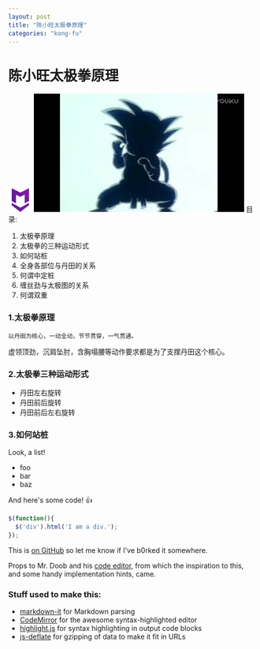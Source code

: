 ```yaml
---
layout: post
title: "陈小旺太极拳原理"
categories: "kong-fu"
---
```

# 陈小旺太极拳**原理**
![alt text](https://github.com/adam-p/markdown-here/raw/master/src/common/images/icon48.png "Logo Title Text 1")
![alt text](/public/images/wukong.png "Wu kong")
目录:

 1. 太极拳原理
 2. 太极拳的三种运动形式
 3. 如何站桩
 4. 全身各部位与丹田的关系
 5. 何谓中定桩
 6. 缠丝劲与太极图的关系
 7. 何谓双重

### 1.太极拳原理

	以丹田为核心，一动全动，节节贯穿，一气贯通。

虚领顶劲，沉肩坠肘，含胸塌腰等动作要求都是为了支撑丹田这个核心。


### 2.太极拳三种运动形式
* 丹田左右旋转
* 丹田前后旋转
* 丹田前后左右旋转
### 3.如何站桩
Look, a list!

 * foo
 * bar
 * baz

And here's some code! :+1:

```javascript
$(function(){
  $('div').html('I am a div.');
});
```

This is [on GitHub](https://github.com/jbt/markdown-editor) so let me know if I've b0rked it somewhere.


Props to Mr. Doob and his [code editor](http://mrdoob.com/projects/code-editor/), from which
the inspiration to this, and some handy implementation hints, came.

### Stuff used to make this:

 * [markdown-it](https://github.com/markdown-it/markdown-it) for Markdown parsing
 * [CodeMirror](http://codemirror.net/) for the awesome syntax-highlighted editor
 * [highlight.js](http://softwaremaniacs.org/soft/highlight/en/) for syntax highlighting in output code blocks
 * [js-deflate](https://github.com/dankogai/js-deflate) for gzipping of data to make it fit in URLs
